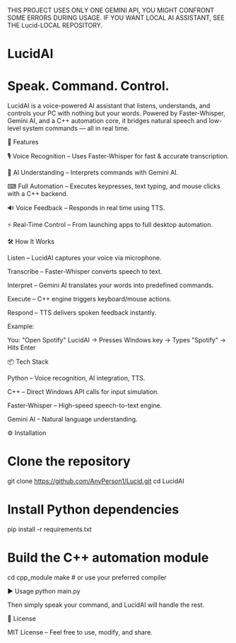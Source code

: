 THIS PROJECT USES ONLY ONE GEMINI API, YOU MIGHT CONFRONT SOME ERRORS DURING USAGE. IF YOU WANT LOCAL AI ASSISTANT, SEE THE Lucid-LOCAL REPOSITORY.



# LucidAI

# Speak. Command. Control.

LucidAI is a voice-powered AI assistant that listens, understands, and controls your PC with nothing but your words.
Powered by Faster-Whisper, Gemini AI, and a C++ automation core, it bridges natural speech and low-level system commands — all in real time.

🚀 Features

🎙 Voice Recognition – Uses Faster-Whisper for fast & accurate transcription.

🧠 AI Understanding – Interprets commands with Gemini AI.

⌨ Full Automation – Executes keypresses, text typing, and mouse clicks with a C++ backend.

🔊 Voice Feedback – Responds in real time using TTS.

⚡ Real-Time Control – From launching apps to full desktop automation.

🛠 How It Works

Listen – LucidAI captures your voice via microphone.

Transcribe – Faster-Whisper converts speech to text.

Interpret – Gemini AI translates your words into predefined commands.

Execute – C++ engine triggers keyboard/mouse actions.

Respond – TTS delivers spoken feedback instantly.

Example:

You: "Open Spotify"
LucidAI → Presses Windows key → Types "Spotify" → Hits Enter

📦 Tech Stack

Python – Voice recognition, AI integration, TTS.

C++ – Direct Windows API calls for input simulation.

Faster-Whisper – High-speed speech-to-text engine.

Gemini AI – Natural language understanding.

⚙ Installation
# Clone the repository
git clone https://github.com/AnyPerson1/Lucid.git
cd LucidAI

# Install Python dependencies
pip install -r requirements.txt

# Build the C++ automation module
cd cpp_module
make  # or use your preferred compiler

▶ Usage
python main.py


Then simply speak your command, and LucidAI will handle the rest.

📜 License

MIT License – Feel free to use, modify, and share.

